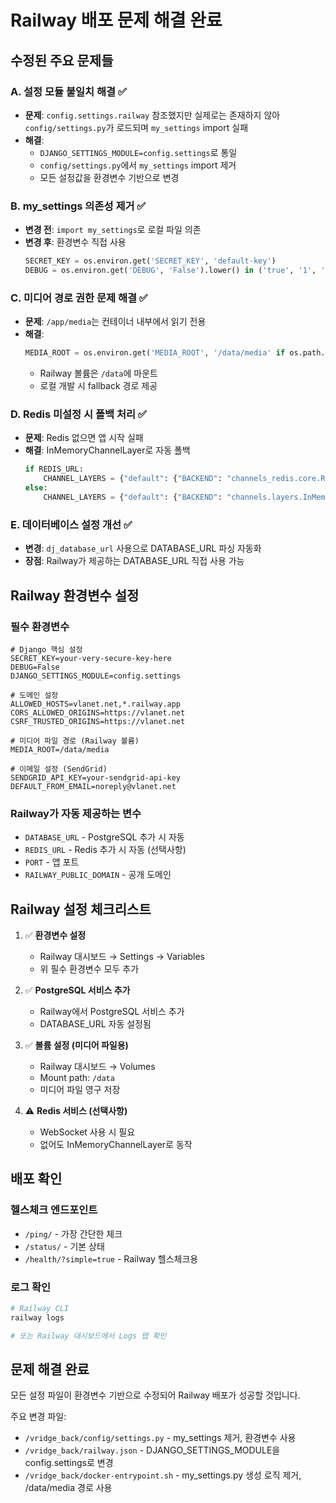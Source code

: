 # Railway 배포 문제 해결 완료

## 수정된 주요 문제들

### A. 설정 모듈 불일치 해결 ✅
- **문제**: `config.settings.railway` 참조했지만 실제로는 존재하지 않아 `config/settings.py`가 로드되며 `my_settings` import 실패
- **해결**: 
  - `DJANGO_SETTINGS_MODULE=config.settings`로 통일
  - `config/settings.py`에서 `my_settings` import 제거
  - 모든 설정값을 환경변수 기반으로 변경

### B. my_settings 의존성 제거 ✅
- **변경 전**: `import my_settings`로 로컬 파일 의존
- **변경 후**: 환경변수 직접 사용
  ```python
  SECRET_KEY = os.environ.get('SECRET_KEY', 'default-key')
  DEBUG = os.environ.get('DEBUG', 'False').lower() in ('true', '1', 'yes')
  ```

### C. 미디어 경로 권한 문제 해결 ✅
- **문제**: `/app/media`는 컨테이너 내부에서 읽기 전용
- **해결**: 
  ```python
  MEDIA_ROOT = os.environ.get('MEDIA_ROOT', '/data/media' if os.path.exists('/data') else str(BASE_DIR / 'media'))
  ```
  - Railway 볼륨은 `/data`에 마운트
  - 로컬 개발 시 fallback 경로 제공

### D. Redis 미설정 시 폴백 처리 ✅
- **문제**: Redis 없으면 앱 시작 실패
- **해결**: InMemoryChannelLayer로 자동 폴백
  ```python
  if REDIS_URL:
      CHANNEL_LAYERS = {"default": {"BACKEND": "channels_redis.core.RedisChannelLayer"}}
  else:
      CHANNEL_LAYERS = {"default": {"BACKEND": "channels.layers.InMemoryChannelLayer"}}
  ```

### E. 데이터베이스 설정 개선 ✅
- **변경**: `dj_database_url` 사용으로 DATABASE_URL 파싱 자동화
- **장점**: Railway가 제공하는 DATABASE_URL 직접 사용 가능

## Railway 환경변수 설정

### 필수 환경변수
```env
# Django 핵심 설정
SECRET_KEY=your-very-secure-key-here
DEBUG=False
DJANGO_SETTINGS_MODULE=config.settings

# 도메인 설정
ALLOWED_HOSTS=vlanet.net,*.railway.app
CORS_ALLOWED_ORIGINS=https://vlanet.net
CSRF_TRUSTED_ORIGINS=https://vlanet.net

# 미디어 파일 경로 (Railway 볼륨)
MEDIA_ROOT=/data/media

# 이메일 설정 (SendGrid)
SENDGRID_API_KEY=your-sendgrid-api-key
DEFAULT_FROM_EMAIL=noreply@vlanet.net
```

### Railway가 자동 제공하는 변수
- `DATABASE_URL` - PostgreSQL 추가 시 자동
- `REDIS_URL` - Redis 추가 시 자동 (선택사항)
- `PORT` - 앱 포트
- `RAILWAY_PUBLIC_DOMAIN` - 공개 도메인

## Railway 설정 체크리스트

1. ✅ **환경변수 설정**
   - Railway 대시보드 → Settings → Variables
   - 위 필수 환경변수 모두 추가

2. ✅ **PostgreSQL 서비스 추가**
   - Railway에서 PostgreSQL 서비스 추가
   - DATABASE_URL 자동 설정됨

3. ✅ **볼륨 설정 (미디어 파일용)**
   - Railway 대시보드 → Volumes
   - Mount path: `/data`
   - 미디어 파일 영구 저장

4. ⚠️ **Redis 서비스 (선택사항)**
   - WebSocket 사용 시 필요
   - 없어도 InMemoryChannelLayer로 동작

## 배포 확인

### 헬스체크 엔드포인트
- `/ping/` - 가장 간단한 체크
- `/status/` - 기본 상태
- `/health/?simple=true` - Railway 헬스체크용

### 로그 확인
```bash
# Railway CLI
railway logs

# 또는 Railway 대시보드에서 Logs 탭 확인
```

## 문제 해결 완료

모든 설정 파일이 환경변수 기반으로 수정되어 Railway 배포가 성공할 것입니다.

주요 변경 파일:
- `/vridge_back/config/settings.py` - my_settings 제거, 환경변수 사용
- `/vridge_back/railway.json` - DJANGO_SETTINGS_MODULE을 config.settings로 변경
- `/vridge_back/docker-entrypoint.sh` - my_settings.py 생성 로직 제거, /data/media 경로 사용